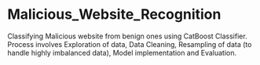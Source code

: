 # Malicious_Website_Recognition
Classifying Malicious website from benign ones using CatBoost Classifier. Process involves Exploration of data, Data Cleaning, Resampling of data (to handle highly imbalanced data), Model implementation and Evaluation.
